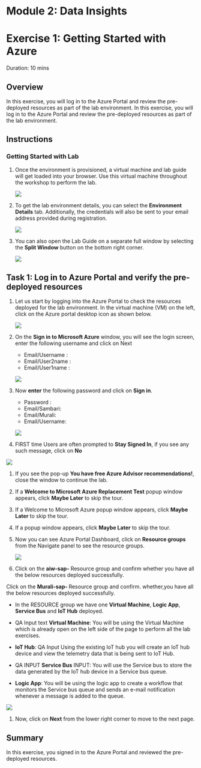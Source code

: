 # Module 2: Data Insights

# Exercise 1: Getting Started with Azure 
Duration: 10 mins

## Overview 

In this exercise, you will log in to the Azure Portal and review the pre-deployed resources as part of the lab environment.
In this exercise, you will log in to the Azure Portal and review the pre-deployed resources as part of the lab environment.

## Instructions

### Getting Started with Lab

1. Once the environment is provisioned, a virtual machine and lab guide will get loaded into your browser. Use this virtual machine throughout the workshop to perform the lab.

    ![](https://github.com/CloudLabsAI-Azure/AIW-SAP-on-Azure/blob/main/media/M2-Ex1-Environment.png?raw=true)
   
2. To get the lab environment details, you can select the **Environment Details** tab. Additionally, the credentials will also be sent to your email address provided during registration.

   ![](https://github.com/CloudLabsAI-Azure/AIW-SAP-on-Azure/blob/main/media/M2-Ex1-Environmentdetails.png?raw=true)
   
3. You can also open the Lab Guide on a separate full window by selecting the **Split Window** button on the bottom right corner.

   ![](https://github.com/CloudLabsAI-Azure/AIW-SAP-on-Azure/blob/main/media/M2-Ex1-Splitwindow.png?raw=true)

## Task 1: Log in to Azure Portal and verify the pre-deployed resources

1. Let us start by logging into the Azure Portal to check the resources deployed for the lab environment. In the virtual machine (VM) on the left, click on the Azure portal desktop icon as shown below.

   ![](https://github.com/CloudLabsAI-Azure/AIW-SAP-on-Azure/blob/main/media/M2-Ex1-azureportal.png?raw=true)

1. On the **Sign in to Microsoft Azure** window, you will see the login screen, enter the following username and click on Next

   * Email/Username : <inject key="AzureAdUserEmail"></inject>
   * Email/User2name : <inject key="AzureAdUserEmail"></inject>
   * Email/User1name : <inject key="AzureAdUserEmail"></inject>


   ![](https://github.com/CloudLabsAI-Azure/AIW-SAP-on-Azure/blob/main/media/M2-Ex1-portalsignin-1.png?raw=true)

1. Now **enter** the following password and click on **Sign in**.   

   * Password : <inject key="AzureAdUserPassword"></inject>
   * Email/Sambari:<inject key="AzureAdUserEmail"></inject> 
   * Email/Murali:<inject key="AzureAdUserEmail"></inject> 
   * Email/Username: <inject key="AzureAdUserEmail"></inject>

   ![](https://github.com/CloudLabsAI-Azure/AIW-SAP-on-Azure/blob/main/media/M2-Ex1-portalsignin-2.png?raw=true)

1.  FIRST time Users are often prompted to **Stay Signed In**, if you see any such message, click on **No**     

   ![](https://github.com/CloudLabsAI-Azure/AIW-SAP-on-Azure/blob/main/media/M2-Ex1-portalsignin-3.png?raw=true)

1. If you see the pop-up **You have free Azure Advisor recommendations!**, close the window to continue the lab.

1. If a **Welcome to Microsoft Azure Replacement Test** popup window appears, click **Maybe Later** to skip the tour.
2. If a Welcome to Microsoft Azure popup window appears, click **Maybe Later** to skip the tour.
3. If a popup window appears, click **Maybe Later**  to skip the tour.


1. Now you can see Azure Portal Dashboard, click on **Resource groups** from the Navigate panel to see the resource groups.

   ![](https://github.com/CloudLabsAI-Azure/AIW-SAP-on-Azure/blob/main/media/M2-Ex1-rg.png?raw=true)

1. Click on the **aiw-sap-<inject key="DeploymentID" enableCopy="false" />** Resource group and confirm whether you have all the below resources deployed successfully.

Click on the **Murali-sap- <inject key="DeploymentID" enableCopy="false" />** Resource group and confirm. whether,you have all the below resources deployed successfully.

   * In the RESOURCE group we have one **Virtual Machine**, **Logic App**, **Service Bus** and **IoT Hub** deployed.

   * QA Input text **Virtual Machine**: You will be using the Virtual Machine which is already open on the left side of the page to perform all the lab exercises.

   * **IoT Hub**: QA Input Using the existing IoT hub you will create an IoT hub device and view the telemetry data that is being sent to IoT Hub.

   * QA INPUT **Service Bus** INPUT: You will use the Service bus to store the data generated by the IoT hub device in a Service bus queue.

   * **Logic App**: You will be using the logic app to create a workflow that monitors the Service bus queue and sends an e-mail notification whenever a message is added to the queue.

   ![](https://github.com/CloudLabsAI-Azure/AIW-SAP-on-Azure/blob/main/media/M2-Ex1-resources.png?raw=true)

1. Now, click on **Next** from the lower right corner to move to the next page.

## Summary

In this exercise, you signed in to the Azure Portal and reviewed the pre-deployed resources.


